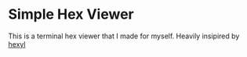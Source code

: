 # Simple Hex Viewer

This is a terminal hex viewer that I made for myself.
Heavily insipired by [hexyl](https://github.com/sharkdp/hexyl)


